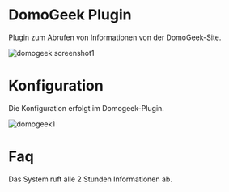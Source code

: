 # DomoGeek Plugin 

Plugin zum Abrufen von Informationen von der DomoGeek-Site.

![domogeek screenshot1](../images/domogeek_screenshot1.png)

# Konfiguration 

Die Konfiguration erfolgt im Domogeek-Plugin.

![domogeek1](../images/domogeek1.png)

# Faq 

Das System ruft alle 2 Stunden Informationen ab.
